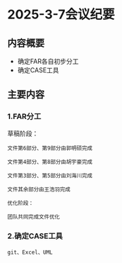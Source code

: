 # 2025-3-7会议纪要

## 内容概要

* 确定FAR各自初步分工
* 确定CASE工具

## 主要内容

### 1.FAR分工

   草稿阶段：

    文件第6部分、第9部分由郭明硕完成

    文件第4部分、第8部分由胡宇豪完成

    文件第3部分、第5部分由刘海川完成

    文件其余部分由王浩羽完成

    优化阶段：

    团队共同完成文件优化

### 2.确定CASE工具

    git、Excel、UML
